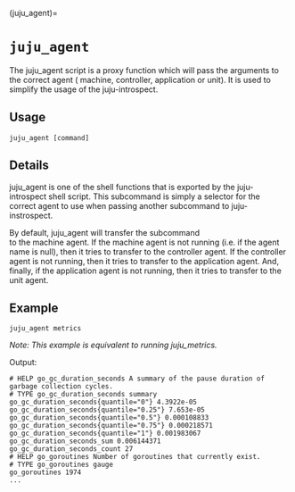 (juju_agent)=
# `juju_agent`

The juju_agent script is a proxy function which 
will pass the arguments to the correct agent (
machine, controller, application or unit).
It is used to simplify the usage of the juju-introspect.

## Usage

```text
juju_agent [command]                                  
```

## Details

juju_agent is one of the shell functions that 
is exported by the juju-introspect shell script. 
This subcommand is simply a selector for the  
correct agent to use when passing another subcommand
to juju-instrospect.

By default, juju_agent will transfer the subcommand  
to the machine agent. 
If the machine agent is not running (i.e. if the 
agent name is null), then it tries to transfer 
to the controller agent. If the controller agent is 
not running, then it tries to transfer to the application 
agent. And, finally, if the application agent is not 
running, then it tries to transfer to the unit agent.

## Example 
```code
juju_agent metrics
```
_Note: This example is equivalent to running juju_metrics._


Output:
```text
# HELP go_gc_duration_seconds A summary of the pause duration of garbage collection cycles.
# TYPE go_gc_duration_seconds summary
go_gc_duration_seconds{quantile="0"} 4.3922e-05
go_gc_duration_seconds{quantile="0.25"} 7.653e-05
go_gc_duration_seconds{quantile="0.5"} 0.000108833
go_gc_duration_seconds{quantile="0.75"} 0.000218571
go_gc_duration_seconds{quantile="1"} 0.001983067
go_gc_duration_seconds_sum 0.006144371
go_gc_duration_seconds_count 27
# HELP go_goroutines Number of goroutines that currently exist.
# TYPE go_goroutines gauge
go_goroutines 1974
...
```

